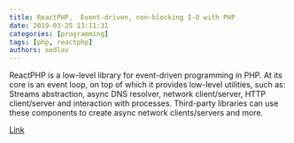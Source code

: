 ```yaml
---
title: ReactPHP,  Event-driven, non-blocking I-O with PHP
date: 2019-03-25 13:11:31
categories: [programming]
tags: [php, reactphp]
authors: sedlav
---
```

        
ReactPHP is a low-level library for event-driven programming in PHP. At its core is an event loop, on top of which it provides low-level utilities, such as: Streams abstraction, async DNS resolver, network client/server, HTTP client/server and interaction with processes. Third-party libraries can use these components to create async network clients/servers and more.

[Link](https://reactphp.org/)
